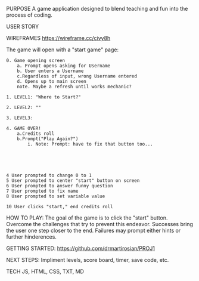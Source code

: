 PURPOSE
A game application designed to blend teaching and fun into the process of coding.  



USER STORY




WIREFRAMES
https://wireframe.cc/civy8h

The game will open with a "start game" page: 

    0. Game opening screen
        a. Prompt opens asking for Username
        b. User enters a Username
        c.Regardless of input, wrong Username entered
        d. Opens up to main screen
        note. Maybe a refresh until works mechanic?

    1. LEVEL1: "Where to Start?"
    
    2. LEVEL2: ""

    3. LEVEL3: 

    4. GAME OVER!
        a.Credits roll
        b.Prompt("Play Again?")
            i. Note: Prompt: have to fix that button too...
    




    4 User prompted to change 0 to 1
    5 User prompted to center "start" button on screen
    6 User prompted to answer funny question
    7 User prompted to fix name
    8 User prompted to set variable value
 
    10 User clicks "start," end credits roll
  




HOW TO PLAY:
The goal of the game is to click the "start" button. Overcome the challenges that try to prevent this endeavor. Successes bring the user one step closer to the end. Failures may prompt either hints or further hinderences. 

GETTING STARTED:
https://github.com/drmartirosian/PROJ1

NEXT STEPS:
Impliment levels, score board, timer, save code, etc.

TECH
JS, HTML, CSS, TXT, MD






